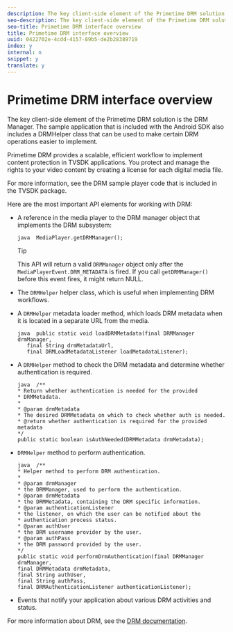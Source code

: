 ```yaml
---
description: The key client-side element of the Primetime DRM solution is the DRM Manager. The sample application that is included with the Android SDK also includes a DRMHelper class that can be used to make certain DRM operations easier to implement.
seo-description: The key client-side element of the Primetime DRM solution is the DRM Manager. The sample application that is included with the Android SDK also includes a DRMHelper class that can be used to make certain DRM operations easier to implement.
seo-title: Primetime DRM interface overview
title: Primetime DRM interface overview
uuid: 0422702e-4cdd-4157-89b5-de2b28389719
index: y
internal: n
snippet: y
translate: y
---
```


# Primetime DRM interface overview

The key client-side element of the Primetime DRM solution is the DRM Manager. The sample application that is included with the Android SDK also includes a DRMHelper class that can be used to make certain DRM operations easier to implement.


<a id="section_4DD54E085AB345FE9BE00865E56B28DB"></a>

Primetime DRM provides a scalable, efficient workflow to implement content protection in TVSDK applications. You protect and manage the rights to your video content by creating a license for each digital media file. 

For more information, see the DRM sample player code that is included in the TVSDK package. 

Here are the most important API elements for working with DRM: 
* A reference in the media player to the DRM manager object that implements the DRM subsystem: 
  ```
  java  MediaPlayer.getDRMManager();
  ```

  >[!TIP]
  >
  >This API will return a valid `DRMManager` object only after the `MediaPlayerEvent.DRM_METADATA` is fired. If you call `getDRMManager()` before this event fires, it might return NULL. 


* The `DRMHelper` helper class, which is useful when implementing DRM workflows.
* A `DRMHelper` metadata loader method, which loads DRM metadata when it is located in a separate URL from the media. 
  ```
  java  public static void loadDRMMetadata(final DRMManager drmManager,  
     final String drmMetadataUrl,  
     final DRMLoadMetadataListener loadMetadataListener);
  ```

* A `DRMHelper` method to check the DRM metadata and determine whether authentication is required. 
  ```
  java  /** 
  * Return whether authentication is needed for the provided 
  * DRMMetadata. 
  * 
  * @param drmMetadata 
  * The desired DRMMetadata on which to check whether auth is needed. 
  * @return whether authentication is required for the provided metadata 
  */ 
  public static boolean isAuthNeeded(DRMMetadata drmMetadata);
  ```

* `DRMHelper` method to perform authentication. 
  ```
  java  /** 
  * Helper method to perform DRM authentication. 
  * 
  * @param drmManager 
  * the DRMManager, used to perform the authentication. 
  * @param drmMetadata 
  * the DRMMetadata, containing the DRM specific information. 
  * @param authenticationListener 
  * the listener, on which the user can be notified about the 
  * authentication process status. 
  * @param authUser 
  * the DRM username provider by the user. 
  * @param authPass 
  * the DRM password provided by the user. 
  */ 
  public static void performDrmAuthentication(final DRMManager drmManager,  
  final DRMMetadata drmMetadata,  
  final String authUser,  
  final String authPass,  
  final DRMAuthenticationListener authenticationListener);
  ```

* Events that notify your application about various DRM activities and status.




<a id="section_F58941D68EB94A5EBD1C7454D2A1B17A"></a>

For more information about DRM, see the [DRM documentation](http://help.adobe.com/en_US/primetime/drm). 
